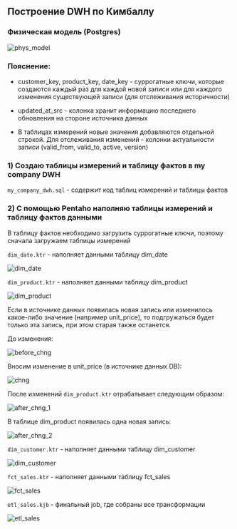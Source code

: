 ## Построение DWH по Кимбаллу
### Физическая модель (Postgres)

![phys_model](https://github.com/romantitovmephi/DWH_Kimball_Model/blob/main/screens/phys_model.png)

### Пояснение:
- customer_key, product_key, date_key - суррогатные ключи, которые создаются каждый раз для каждой новой записи или для каждого изменения существующей записи (для отслеживания историчности)

- updated_at_src - колонка хранит информацию последнего обновления на стороне источника данных

- В таблицах измерений новые значения добавляются отдельной строкой. Для отслеживания изменений - колонки актуальности записи (valid_from, valid_to, active, version)


### 1) Создаю таблицы измерений и таблицу фактов в my company DWH 
   
`my_company_dwh.sql` - содержит код таблиц измерений и таблицы фактов

### 2) С помощью Pentaho наполняю таблицы измерений и таблицу фактов данными

В таблицу фактов необходимо загрузить суррогатные ключи, поэтому сначала загружаем таблицы измерений


`dim_date.ktr` - наполняет данными таблицу dim_date

![dim_date](https://github.com/romantitovmephi/DWH_Kimball_Model/blob/main/screens/dim_date.png)


`dim_product.ktr` - наполняет данными таблицу dim_product

![dim_product](https://github.com/romantitovmephi/DWH_Kimball_Model/blob/main/screens/dim_product.png)


Если в источнике данных появилась новая запись или изменилось какое-либо значение (например unit_price), то подгружаться будет только эта запись, при этом старая также останется.

До изменения:

![before_chng](https://github.com/romantitovmephi/DWH_Kimball_Model/blob/main/screens/before_chng.png)

Вносим изменение в unit_price (в источнике данных DB):

![chng](https://github.com/romantitovmephi/DWH_Kimball_Model/blob/main/screens/chng.png)

После изменений `dim_product.ktr` отрабатывает следующим образом:

![after_chng_1](https://github.com/romantitovmephi/DWH_Kimball_Model/blob/main/screens/after_chng_1.png)

В таблице dim_product появилась одна новая запись:

![after_chng_2](https://github.com/romantitovmephi/DWH_Kimball_Model/blob/main/screens/after_chng_2.png)


`dim_customer.ktr` - наполняет данными таблицу dim_customer

![dim_customer](https://github.com/romantitovmephi/DWH_Kimball_Model/blob/main/screens/dim_customer.png)


`fct_sales.ktr` - наполняет данными таблицу fct_sales

![fct_sales](https://github.com/romantitovmephi/DWH_Kimball_Model/blob/main/screens/fct_sales.png)


`etl_sales.kjb` - финальный job, где собраны все трансформации

![etl_sales](https://github.com/romantitovmephi/DWH_Kimball_Model/blob/main/screens/etl_sales.png)
